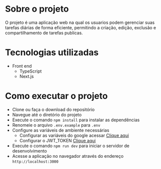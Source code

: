 # Sobre o projeto

O projeto é uma aplicação web na qual os usuarios podem gerenciar suas tarefas diárias de forma eficiente, permitindo a criação, edição, exclusão e compartilhamento de tarefas publicas.


# Tecnologias utilizadas

- Front end
    - TypeScript
    - Next.js


# Como executar o projeto

- Clone ou faça o download do repositório
- Navegue até o diretório do projeto
- Execute o comando `npm install` para instalar as dependências
- Renomeie o arquivo `.env.example` para `.env`
- Configure as variáveis de ambiente necessárias
    - Configurar as variáveis do google acessar [Clique aqui](https://console.developers.google.com/apis/credentials)
    - Configurar o JWT_TOKEN [Clique aqui](https://www.md5hashgenerator.com/)
- Execute o comando `npm run dev` para iniciar o servidor de desenvolvimento
- Acesse a aplicação no navegador através do endereço `http://localhost:3000`

